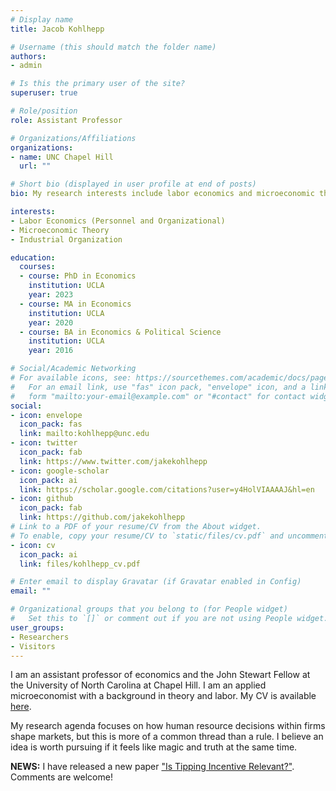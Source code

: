 ```yaml
---
# Display name
title: Jacob Kohlhepp

# Username (this should match the folder name)
authors:
- admin

# Is this the primary user of the site?
superuser: true

# Role/position
role: Assistant Professor

# Organizations/Affiliations
organizations:
- name: UNC Chapel Hill
  url: ""

# Short bio (displayed in user profile at end of posts)
bio: My research interests include labor economics and microeconomic theory.

interests:
- Labor Economics (Personnel and Organizational)
- Microeconomic Theory
- Industrial Organization

education:
  courses:
  - course: PhD in Economics
    institution: UCLA
    year: 2023
  - course: MA in Economics
    institution: UCLA
    year: 2020
  - course: BA in Economics & Political Science
    institution: UCLA
    year: 2016

# Social/Academic Networking
# For available icons, see: https://sourcethemes.com/academic/docs/page-builder/#icons
#   For an email link, use "fas" icon pack, "envelope" icon, and a link in the
#   form "mailto:your-email@example.com" or "#contact" for contact widget.
social:
- icon: envelope
  icon_pack: fas
  link: mailto:kohlhepp@unc.edu
- icon: twitter
  icon_pack: fab
  link: https://www.twitter.com/jakekohlhepp
- icon: google-scholar
  icon_pack: ai
  link: https://scholar.google.com/citations?user=y4HolVIAAAAJ&hl=en
- icon: github
  icon_pack: fab
  link: https://github.com/jakekohlhepp
# Link to a PDF of your resume/CV from the About widget.
# To enable, copy your resume/CV to `static/files/cv.pdf` and uncomment the lines below.
- icon: cv
  icon_pack: ai
  link: files/kohlhepp_cv.pdf

# Enter email to display Gravatar (if Gravatar enabled in Config)
email: ""

# Organizational groups that you belong to (for People widget)
#   Set this to `[]` or comment out if you are not using People widget.
user_groups:
- Researchers
- Visitors
---
```


I am an assistant professor of economics and the John Stewart Fellow at the University of North Carolina at Chapel Hill. I am an applied microeconomist with a background in theory and labor. My CV is available [here](files/kohlhepp_cv.pdf). 

My research agenda focuses on how human resource decisions within firms shape markets, but this is more of a common thread than a rule. I believe an idea is worth pursuing if it feels like magic and truth at the same time.

**NEWS:**  I have released a new paper ["Is Tipping Incentive Relevant?"](https://www.jkohlhepp.com/pdf/tipping_paper.pdf). Comments are welcome!
